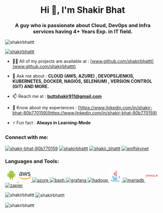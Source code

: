 <h1 align="center">Hi 👋, I'm Shakir Bhat</h1>
<h3 align="center">A guy who is passionate about Cloud, Dev0ps and Infra services having 4+ Years Exp. in IT field.</h3>

<p align="left"> <img src="https://komarev.com/ghpvc/?username=shakirbhattt&label=Profile%20views&color=0e75b6&style=flat" alt="shakirbhattt" /> </p>

<p align="left"> <a href="https://github.com/ryo-ma/github-profile-trophy"><img src="https://github-profile-trophy.vercel.app/?username=shakirbhattt" alt="shakirbhattt" /></a> </p>

- 👨‍💻 All of my projects are available at : [www.github.com/shakirbhattt](www.github.com/shakirbhattt)

- 💬 Ask me about : **CLOUD (AWS, AZURE) , DEVOPS(JENKIS, KUBERNETES, DOCKER, NAGIOS, SELENIUM) , VERSION CONTROL (GIT) AND MORE.**

- 📫 Reach me at :  **buttshakir911@gmail.com**

- 📄 Know about my experiences : [https://www.linkedin.com/in/shakir-bhat-80b770159](https://www.linkedin.com/in/shakir-bhat-80b770159)

- ⚡ Fun fact : **Always in Learning-Mode**

<h3 align="left">Connect with me:</h3>
<p align="left">
<a href="https://linkedin.com/in/shakir-bhat-80b770159" target="blank"><img align="center" src="https://raw.githubusercontent.com/rahuldkjain/github-profile-readme-generator/master/src/images/icons/Social/linked-in-alt.svg" alt="shakir-bhat-80b770159" height="30" width="40" /></a>
<a href="https://fb.com/shakirbhattt" target="blank"><img align="center" src="https://raw.githubusercontent.com/rahuldkjain/github-profile-readme-generator/master/src/images/icons/Social/facebook.svg" alt="shakirbhattt" height="30" width="40" /></a>
<a href="https://instagram.com/shakir_bhattt" target="blank"><img align="center" src="https://raw.githubusercontent.com/rahuldkjain/github-profile-readme-generator/master/src/images/icons/Social/instagram.svg" alt="shakir_bhattt" height="30" width="40" /></a>
<a href="https://www.youtube.com/c/wolfskynet" target="blank"><img align="center" src="https://raw.githubusercontent.com/rahuldkjain/github-profile-readme-generator/master/src/images/icons/Social/youtube.svg" alt="wolfskynet" height="30" width="40" /></a>
</p>

<h3 align="left">Languages and Tools:</h3>
<p align="left"> <a href="https://developer.android.com" target="_blank" rel="noreferrer"> <img src="https://raw.githubusercontent.com/devicons/devicon/master/icons/android/android-original-wordmark.svg" alt="android" width="40" height="40"/> </a> <a href="https://aws.amazon.com" target="_blank" rel="noreferrer"> <img src="https://raw.githubusercontent.com/devicons/devicon/master/icons/amazonwebservices/amazonwebservices-original-wordmark.svg" alt="aws" width="40" height="40"/> </a> <a href="https://azure.microsoft.com/en-in/" target="_blank" rel="noreferrer"> <img src="https://www.vectorlogo.zone/logos/microsoft_azure/microsoft_azure-icon.svg" alt="azure" width="40" height="40"/> </a> <a href="https://www.gnu.org/software/bash/" target="_blank" rel="noreferrer"> <img src="https://www.vectorlogo.zone/logos/gnu_bash/gnu_bash-icon.svg" alt="bash" width="40" height="40"/> </a> <a href="https://grafana.com" target="_blank" rel="noreferrer"> <img src="https://www.vectorlogo.zone/logos/grafana/grafana-icon.svg" alt="grafana" width="40" height="40"/> </a> <a href="https://hadoop.apache.org/" target="_blank" rel="noreferrer"> <img src="https://www.vectorlogo.zone/logos/apache_hadoop/apache_hadoop-icon.svg" alt="hadoop" width="40" height="40"/> </a> <a href="https://www.java.com" target="_blank" rel="noreferrer"> <img src="https://raw.githubusercontent.com/devicons/devicon/master/icons/java/java-original.svg" alt="java" width="40" height="40"/> </a> <a href="https://mariadb.org/" target="_blank" rel="noreferrer"> <img src="https://www.vectorlogo.zone/logos/mariadb/mariadb-icon.svg" alt="mariadb" width="40" height="40"/> </a> <a href="https://www.oracle.com/" target="_blank" rel="noreferrer"> <img src="https://raw.githubusercontent.com/devicons/devicon/master/icons/oracle/oracle-original.svg" alt="oracle" width="40" height="40"/> </a> <a href="https://zapier.com" target="_blank" rel="noreferrer"> <img src="https://www.vectorlogo.zone/logos/zapier/zapier-icon.svg" alt="zapier" width="40" height="40"/> </a> </p>

<p><img align="left" src="https://github-readme-stats.vercel.app/api/top-langs?username=shakirbhattt&show_icons=true&locale=en&layout=compact" alt="shakirbhattt" /></p>

<p>&nbsp;<img align="center" src="https://github-readme-stats.vercel.app/api?username=shakirbhattt&show_icons=true&locale=en" alt="shakirbhattt" /></p>

<p><img align="center" src="https://github-readme-streak-stats.herokuapp.com/?user=shakirbhattt&" alt="shakirbhattt" /></p>

